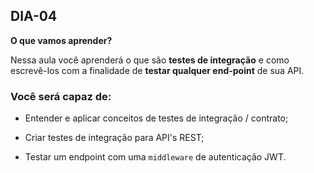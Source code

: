## DIA-04

**O que vamos aprender?**

Nessa aula você aprenderá o que são **testes de integração** e como escrevê-los com a finalidade de **testar qualquer end-point** de sua API.

### Você será capaz de:

-   Entender e aplicar conceitos de testes de integração / contrato;
    
-   Criar testes de integração para API's REST;
    
-   Testar um endpoint com uma  `middleware`  de autenticação JWT.

